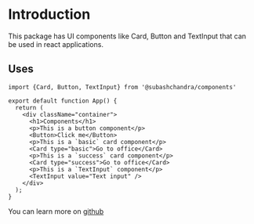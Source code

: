 # Introduction

This package has UI components like Card, Button and TextInput that can be used in react applications.

## Uses

```
import {Card, Button, TextInput} from '@subashchandra/components'

export default function App() {
  return (
    <div className="container">
      <h1>Components</h1>
      <p>This is a button component</p>
      <Button>Click me</Button>
      <p>This is a `basic` card component</p>
      <Card type="basic">Go to office</Card>
      <p>This is a `success` card component</p>
      <Card type="success">Go to office</Card>
      <p>This is a `TextInput` component</p>
      <TextInput value="Text input" />
    </div>
  );
}
```

You can learn more on [github](https://github.com/Subhash106/components)
